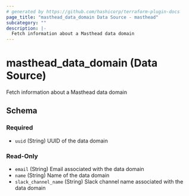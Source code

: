 ```yaml
---
# generated by https://github.com/hashicorp/terraform-plugin-docs
page_title: "masthead_data_domain Data Source - masthead"
subcategory: ""
description: |-
  Fetch information about a Masthead data domain
---
```


# masthead_data_domain (Data Source)

Fetch information about a Masthead data domain



<!-- schema generated by tfplugindocs -->
## Schema

### Required

- `uuid` (String) UUID of the data domain

### Read-Only

- `email` (String) Email associated with the data domain
- `name` (String) Name of the data domain
- `slack_channel_name` (String) Slack channel name associated with the data domain
